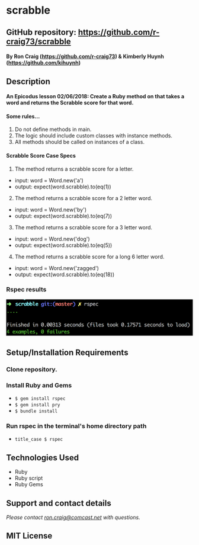# scrabble

## GitHub repository: https://github.com/r-craig73/scrabble

#### By Ron Craig (https://github.com/r-craig73) & Kimberly Huynh (https://github.com/kihuynh)

## Description
#### An Epicodus lesson 02/06/2018: Create a Ruby method on that takes a word and returns the Scrabble score for that word.
#### Some rules...
1. Do not define methods in main.
2. The logic should include custom classes with instance methods.
3. All methods should be called on instances of a class.

#### Scrabble Score Case Specs
1. The method returns a scrabble score for a letter.
  * input: word = Word.new('a')
  * output: expect(word.scrabble).to(eq(1))
2. The method returns a scrabble score for a 2 letter word.
  * input: word = Word.new('by')
  * output: expect(word.scrabble).to(eq(7))
3. The method returns a scrabble score for a 3 letter word.
  * input: word = Word.new('dog')
  * output: expect(word.scrabble).to(eq(5))
4. The method returns a scrabble score for a long 6 letter word.
  * input: word = Word.new('zagged')
  * output: expect(word.scrabble).to(eq(18))

### Rspec results
![alt-text](img/rspec-screenshot.png "Screenshot Rspec results, 4 specs passing")

## Setup/Installation Requirements
### Clone repository.
### Install Ruby and Gems
* `$ gem install rspec`
* `$ gem install pry`
* `$ bundle install`

### Run rspec in the terminal's home directory path
* `title_case $ rspec`

## Technologies Used
* Ruby
* Ruby script
* Ruby Gems

## Support and contact details
_Please contact ron.craig@comcast.net with questions._

## MIT License